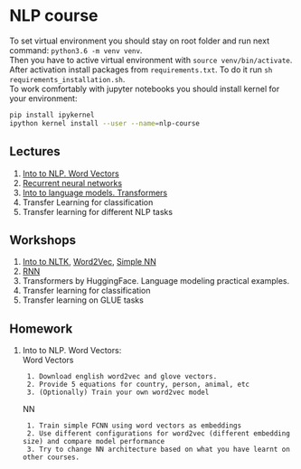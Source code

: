 # NLP course

To set virtual environment you should stay on root folder and run next command: `python3.6 -m venv venv`.  
Then you have to active virtual environment with `source venv/bin/activate`.  
After activation install packages from `requirements.txt`. To do it run `sh requirements_installation.sh`.  
To work comfortably with jupyter notebooks you should install kernel for your environment:
```bash
pip install ipykernel
ipython kernel install --user --name=nlp-course
```

## Lectures

1. [Into to NLP. Word Vectors](https://docs.google.com/presentation/d/1xFc0h9nrc1lrAHKsRC3WHWrA9RxVW6J5BqdWvM-16Lk/edit?usp=sharing)
2. [Recurrent neural networks](https://docs.google.com/presentation/d/13ar7A9MWugvGeD-07FhRR8UVPs7JZrQhM4xuKsU0oW8/edit?usp=sharing)
3. [Into to language models. Transformers](https://docs.google.com/presentation/d/1KprnkUt1b8feQhCySrSEdu9qkHE8P4OnpcpZ9wIWNqk/edit?usp=sharing)
4. Transfer Learning for classification
5. Transfer learning for different NLP tasks

## Workshops
1. [Into to NLTK](https://github.com/vitaliyradchenko/nlp-course/blob/master/workshops/NLTK.ipynb), 
[Word2Vec](https://github.com/vitaliyradchenko/nlp-course/blob/master/workshops/Word2Vec.ipynb), 
[Simple NN](https://github.com/vitaliyradchenko/nlp-course/blob/master/workshops/Simple%20NN.ipynb)
2. [RNN](https://github.com/vitaliyradchenko/nlp-course/blob/master/workshops/RNN.ipynb)
3. Transformers by HuggingFace. Language modeling practical examples.
4. Transfer learning for classification
5. Transfer learning on GLUE tasks

## Homework
1. Into to NLP. Word Vectors:<br>
    Word Vectors
    
        1. Download english word2vec and glove vectors. 
        2. Provide 5 equations for country, person, animal, etc
        3. (Optionally) Train your own word2vec model 

    NN
    
        1. Train simple FCNN using word vectors as embeddings
        2. Use different configurations for word2vec (different embedding size) and compare model performance
        3. Try to change NN architecture based on what you have learnt on other courses.

